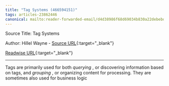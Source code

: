 ```yaml
---
title: "Tag Systems (466594151)"
tags: articles-23862446
canonical: mailto:reader-forwarded-email/d4d38986f68d69034b830a22debebd7c
---
```


Source Title: Tag Systems

Author: Hillel Wayne - [Source URL](mailto:reader-forwarded-email/d4d38986f68d69034b830a22debebd7c){:target="_blank"}

[Readwise URL](https://readwise.io/open/466594151){:target="_blank"}

---

Tags are primarily used for both *querying* , or discovering information based on tags, and *grouping* , or organizing content for processing. They are sometimes also used for business logic
